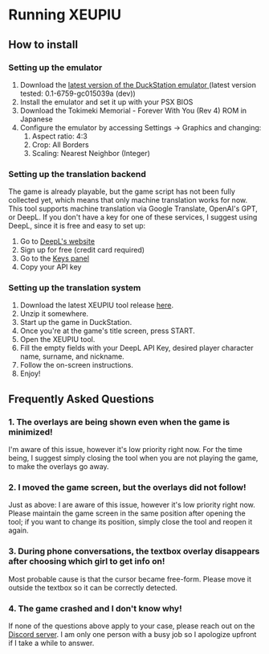# Running XEUPIU

## How to install

### Setting up the emulator

1. Download the [latest version of the DuckStation emulator ](https://www.duckstation.org/) (latest version tested: 0.1-6759-gc015039a (dev))
2. Install the emulator and set it up with your PSX BIOS
3. Download the Tokimeki Memorial - Forever With You (Rev 4) ROM in Japanese
4. Configure the emulator by accessing Settings -> Graphics and changing:
	1. Aspect ratio: 4:3
	2. Crop: All Borders
	3. Scaling: Nearest Neighbor (Integer)

### Setting up the translation backend

The game is already playable, but the game script has not been fully collected yet, which means that only machine translation works for now. This tool supports machine translation via Google Translate, OpenAI's GPT, or DeepL. If you don't have a key for one of these services, I suggest using DeepL, since it is free and easy to set up:

1. Go to [DeepL's website](https://www.deepl.com/en/pro-api?cta=header-pro-api)
2. Sign up for free (credit card required)
3. Go to the [Keys panel](https://www.deepl.com/your-account/keys)
4. Copy your API key

### Setting up the translation system

1. Download the latest XEUPIU tool release [here](https://github.com/vgarciasc/xeupiu).
2. Unzip it somewhere.
3. Start up the game in DuckStation.
4. Once you're at the game's title screen, press START.
5. Open the XEUPIU tool.
6. Fill the empty fields with your DeepL API Key, desired player character name, surname, and nickname.
7. Follow the on-screen instructions.
8. Enjoy!

## Frequently Asked Questions

### 1. The overlays are being shown even when the game is minimized!

I'm aware of this issue, however it's low priority right now. For the time being, I suggest simply closing the tool when you are not playing the game, to make the overlays go away.

### 2. I moved the game screen, but the overlays did not follow!

Just as above: I are aware of this issue, however it's low priority right now. Please maintain the game screen in the same position after opening the tool; if you want to change its position, simply close the tool and reopen it again.

### 3. During phone conversations, the textbox overlay disappears after choosing which girl to get info on!

Most probable cause is that the cursor became free-form. Please move it outside the textbox so it can be correctly detected.

### 4. The game crashed and I don't know why!

If none of the questions above apply to your case, please reach out on the [Discord server](https://discord.gg/A9W3uRP2). I am only one person with a busy job so I apologize upfront if I take a while to answer.
